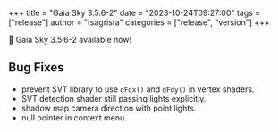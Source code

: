 +++
title = "Gaia Sky 3.5.6-2"
date = "2023-10-24T09:27:00"
tags = ["release"]
author = "tsagrista"
categories = ["release", "version"]
+++

📢 Gaia Sky 3.5.6-2 available now!

<!--more-->


## Bug Fixes
- prevent SVT library to use `dFdx()` and `dFdy()` in vertex shaders.
- SVT detection shader still passing lights explicitly.
- shadow map camera direction with point lights.
- null pointer in context menu.

